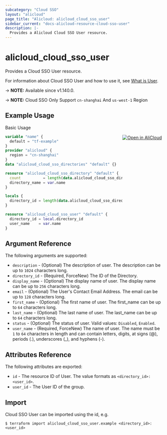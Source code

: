 ```yaml
---
subcategory: "Cloud SSO"
layout: "alicloud"
page_title: "Alicloud: alicloud_cloud_sso_user"
sidebar_current: "docs-alicloud-resource-cloud-sso-user"
description: |-
  Provides a Alicloud Cloud SSO User resource.
---
```


# alicloud_cloud_sso_user

Provides a Cloud SSO User resource.

For information about Cloud SSO User and how to use it, see [What is User](https://www.alibabacloud.com/help/en/cloudsso/latest/api-cloudsso-2021-05-15-createuser).

-> **NOTE:** Available since v1.140.0.

-> **NOTE:** Cloud SSO Only Support `cn-shanghai` And `us-west-1` Region

## Example Usage
<div class="oics-button" style="float: right;margin: 0 0 -40px 0;">
  <a href="https://api.aliyun.com/api-tools/terraform?resource=alicloud_cloud_sso_user&exampleId=9ac7ba84-6a49-e81e-4d67-1beed262fa42a7ccbe16&activeTab=example&spm=docs.r.cloud_sso_user.0.9ac7ba846a" target="_blank">
    <img alt="Open in AliCloud" src="https://img.alicdn.com/imgextra/i1/O1CN01hjjqXv1uYUlY56FyX_!!6000000006049-55-tps-254-36.svg" style="max-height: 44px; margin: 32px auto; max-width: 100%;">
  </a>
</div>

Basic Usage

```terraform
variable "name" {
  default = "tf-example"
}
provider "alicloud" {
  region = "cn-shanghai"
}
data "alicloud_cloud_sso_directories" "default" {}

resource "alicloud_cloud_sso_directory" "default" {
  count          = length(data.alicloud_cloud_sso_directories.default.ids) > 0 ? 0 : 1
  directory_name = var.name
}

locals {
  directory_id = length(data.alicloud_cloud_sso_directories.default.ids) > 0 ? data.alicloud_cloud_sso_directories.default.ids[0] : concat(alicloud_cloud_sso_directory.default.*.id, [""])[0]
}

resource "alicloud_cloud_sso_user" "default" {
  directory_id = local.directory_id
  user_name    = var.name
}
```

## Argument Reference

The following arguments are supported:

* `description` - (Optional) The description of user. The description can be up to `1024` characters long.
* `directory_id` - (Required, ForceNew) The ID of the Directory.
* `display_name` - (Optional) The display name of user. The display name can be up to `256` characters long.
* `email` - (Optional) The User's Contact Email Address. The email can be up to `128` characters long.
* `first_name` - (Optional) The first name of user. The first_name can be up to `64` characters long.
* `last_name` - (Optional) The last name of user. The last_name can be up to `64` characters long.
* `status` - (Optional) The status of user. Valid values: `Disabled`, `Enabled`.
* `user_name` - (Required, ForceNew) The name of user. The name must be `1` to `64` characters in length and can contain letters, digits, at signs (@), periods (.), underscores (_), and hyphens (-).

## Attributes Reference

The following attributes are exported:

* `id` - The resource ID of User. The value formats as `<directory_id>:<user_id>`.
* `user_id` - The User ID of the group.

## Import

Cloud SSO User can be imported using the id, e.g.

```shell
$ terraform import alicloud_cloud_sso_user.example <directory_id>:<user_id>
```
